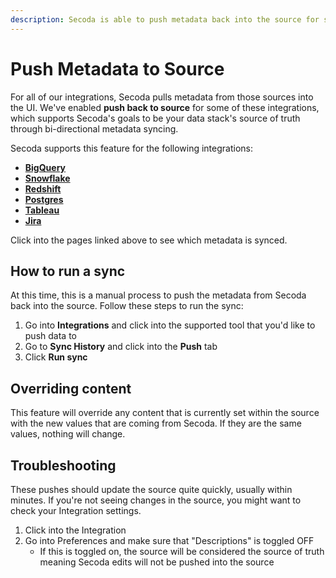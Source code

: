 ```yaml
---
description: Secoda is able to push metadata back into the source for select integrations.
---
```


# Push Metadata to Source

For all of our integrations, Secoda pulls metadata from those sources into the UI. We've enabled **push back to source** for some of these integrations, which supports Secoda's goals to be your data stack's source of truth through bi-directional metadata syncing.

Secoda supports this feature for the following integrations:

* [**BigQuery**](https://docs.secoda.co/integrations/data-warehouses/bigquery-integration/bigquery-metadata#metadata-pushed)
* [**Snowflake**](https://docs.secoda.co/integrations/data-warehouses/snowflake-integration/snowflake-metadata#metadata-pushed)
* [**Redshift**](https://docs.secoda.co/integrations/data-warehouses/redshift-integration/redshift-metadata#metadata-pushed)
* [**Postgres**](databases/postgres-integration/postgres-metadata.md#metadata-pushed)
* [**Tableau**](data-visualization-tools/tableau-integration/metadata-extracted.md)
* [**Jira**](../extensions/jira/metadata-extracted.md)

Click into the pages linked above to see which metadata is synced.

## How to run a sync

At this time, this is a manual process to push the metadata from Secoda back into the source. Follow these steps to run the sync:

1. Go into **Integrations** and click into the supported tool that you'd like to push data to
2. Go to **Sync History** and click into the **Push** tab
3. Click **Run sync**

## Overriding content

This feature will override any content that is currently set within the source with the new values that are coming from Secoda. If they are the same values, nothing will change.

## Troubleshooting

These pushes should update the source quite quickly, usually within minutes. If you're not seeing changes in the source, you might want to check your Integration settings.

1. Click into the Integration
2. Go into Preferences and make sure that "Descriptions" is toggled OFF
   * If this is toggled on, the source will be considered the source of truth meaning Secoda edits will not be pushed into the source
